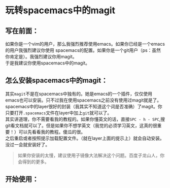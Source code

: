 # 玩转spacemacs中的magit

## 写在前面：
如果你是一个vim的用户，那么我强烈推荐使用emacs。如果你已经是一个emacs的用户我强烈建议你使用
spacemacs的配置。如果你是一个git用户（ps：虽然你肯定是）。我强烈建议你用magit。  
于是我建议你使用spacemacs中的magit。
## 怎么安装spacemacs中的magit：
其实`magit`不是在spacemacs中独有的。她是emacs的一个插件，仅仅使用emacs也可以安装。只不过我在使用spacemacs之前没有使用过magit就是了。spacemacs中的layer很好的封装（我其实不知道这个词是否准确）了magit。你只要打开`.spacemacs`文件在layer中加上`git`就可以了。  
其实讲道理，你不需要看我的教程的。如果你懂英文的话，直接`SPC - h - SPC`,搜git看文档就可以了。但是如果你不想学英文（我觉的必须学习英文，这真的很重要！）可以先看看我的教程。傻瓜的很。  
之后重启或者按照提示加载配置文件。（就在layer上面的提示上）就会自动安装。没过一会就安装好了。  
> 如果你安装的太慢，建议使用子镜像大法解决这个问题。百度子龙山人，你会得到的更多。
## 开始使用：

